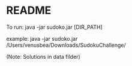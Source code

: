 # README

To run:
	java -jar sudoko.jar [DIR_PATH]
	
example:
	java -jar sudoko.jar /Users/venusbea/Downloads/SudokuChallenge/

(Note: Solutions in data filder)